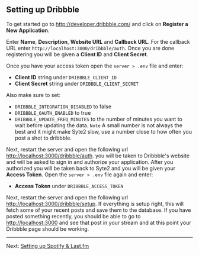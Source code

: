 ## Setting up Dribbble

To get started go to <http://developer.dribbble.com/> and click on **Register a New Application**.

Enter **Name**, **Description**, **Website URL** and **Callback URL**. For the callback URL enter `http://localhost:3000/dribbble/auth`. Once you are done registering you will be given a **Client ID** and **Client Secret**.

Once you have your access token open the `server > .env` file and enter:

* **Client ID** string under `DRIBBBLE_CLIENT_ID`
* **Client Secret** string under `DRIBBBLE_CLIENT_SECRET`

Also make sure to set:

* `DRIBBBLE_INTEGRATION_DISABLED` to false
* `DRIBBBLE_OAUTH_ENABLED` to true
* `DRIBBBLE_UPDATE_FREQ_MINUTES` to the number of minutes you want to wait before updating the data. `Note` A small number is not always the best and it might make Syte2 slow, use a number close to how often you post a shot to dribbble.

Next, restart the server and open the following url <http://localhost:3000/dribbble/auth>. you will be taken to Dribbble's website and will be asked to sign in and authorize your application. After you authorized you will be taken back to Syte2 and you will be given your **Access Token**. Open the `server > .env` file again and enter:

* **Access Token** under `DRIBBBLE_ACCESS_TOKEN`

Next, restart the server and open the following url <http://localhost:3000/dribbble/setup>. If everything is setup right, this will fetch some of your recent posts and save them to the database. If you have posted something recently, you should be able to go to <http://localhost:3000> and see that post in your stream and at this point your Dribbble page should be working.

---

Next: [Setting up Spotify & Last.fm](lastfm.md)

